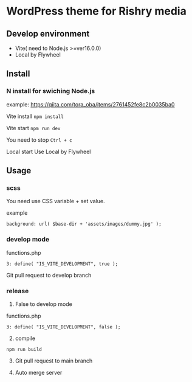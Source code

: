 # WordPress theme for Rishry media

## Develop environment

- Vite( need to Node.js >=ver16.0.0)
- Local by Flywheel
  
## Install

### N install for swiching Node.js
example: https://qiita.com/tora_oba/items/2761452fe8c2b0035ba0

Vite install
``` npm install ```

Vite start
``` npm run dev ```

You need to stop
``` Ctrl + c ```

Local start
Use Local by Flywheel

## Usage

### scss

You need use CSS variable + set value.

example
```
background: url( $base-dir + 'assets/images/dummy.jpg' );
```


### develop mode

functions.php
```
3: define( "IS_VITE_DEVELOPMENT", true );
```

Git pull request to develop branch

### release

1. False to develop mode

functions.php
```
3: define( "IS_VITE_DEVELOPMENT", false );
```

2. compile

```
npm run build
```

3. Git pull request to main branch

4. Auto merge server